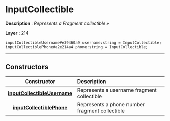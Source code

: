 # InputCollectible

**Description** : *Represents a Fragment collectible &raquo;*

**Layer** : 214

```tl
inputCollectibleUsername#e39460a9 username:string = InputCollectible;
inputCollectiblePhone#a2e214a4 phone:string = InputCollectible;
```

---

## Constructors

| Constructor | Description |
| :---: | :--- |
| [**inputCollectibleUsername**](constructor/inputCollectibleUsername) | Represents a username fragment collectible |
| [**inputCollectiblePhone**](constructor/inputCollectiblePhone) | Represents a phone number fragment collectible |